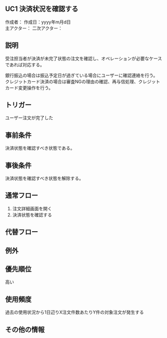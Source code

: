 ## UC1 決済状況を確認する

作成者：
作成日：yyyy年m月d日  
主アクター：
二次アクター：

## 説明

受注担当者が決済が未完了状態の注文を確認し、オペレーションが必要なケースであれば対応する。

銀行振込の場合は振込予定日が過ぎている場合にユーザーに確認連絡を行う。  
クレジットカード決済の場合は審査NGの理由の確認、再与信処理、クレジットカード変更操作を行う。

## トリガー

ユーザー注文が完了した

## 事前条件

決済状態を確認すべき状態である。

## 事後条件

決済状態を確認すべき状態を解除する。

## 通常フロー

1. 注文詳細画面を開く
2. 決済状態を確認する

## 代替フロー

## 例外

## 優先順位

高い

## 使用頻度

過去の使用状況から1日辺りX注文件数あたりY件の対象注文が発生する

## その他の情報
